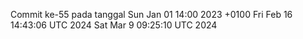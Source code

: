 Commit ke-55 pada tanggal Sun Jan 01 14:00 2023 +0100
Fri Feb 16 14:43:06 UTC 2024
Sat Mar  9 09:25:10 UTC 2024
